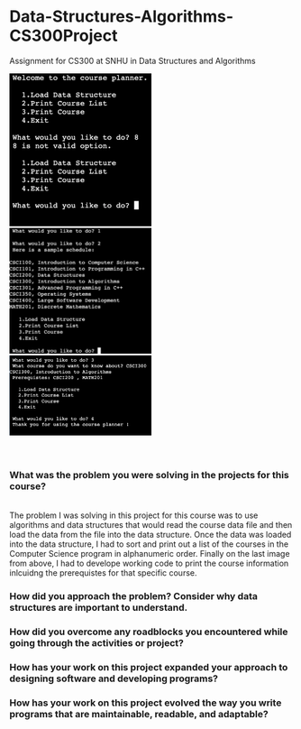 # Data-Structures-Algorithms-CS300Project
Assignment for CS300 at SNHU in Data Structures and Algorithms 

<img src="images/image1.png" width="50%"> 
<img src="images/image2.png" width="50%">
<img src="images/image3.png" width="50%">
<br><br><br> 
<h3> What was the problem you were solving in the projects for this course? </h3>
<br> 
The problem I was solving in this project for this course was to use algorithms and data structures that would read the course data file and then load the data from the file into the data structure. Once the data was loaded into the data structure, I had to sort and print out a list of the courses in the Computer Science program in alphanumeric order. Finally on the last image from above, I had to develope working code to print the course information inlcuidng the prerequistes for that specific course.  


<h3> How did you approach the problem? Consider why data structures are important to understand. </h3>
<h3> How did you overcome any roadblocks you encountered while going through the activities or project? </h3>
<h3> How has your work on this project expanded your approach to designing software and developing programs? </h3>

<h3> How has your work on this project evolved the way you write programs that are maintainable, readable, and adaptable? </h3>

